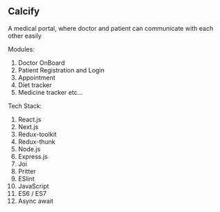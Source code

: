 ## Calcify

A medical portal, where doctor and patient can communicate with each other easily

Modules:
1. Doctor OnBoard
2. Patient Registration and Login
3. Appointment
4. Diet tracker
5. Medicine tracker
etc...

Tech Stack:
1. React.js
2. Next.js
3. Redux-toolkit
4. Redux-thunk
5. Node.js
6. Express.js
7. Joi
8. Pritter
9. ESlint
10. JavaScript
11. ES6 / ES7
12. Async await
